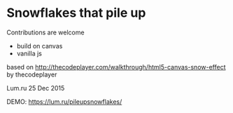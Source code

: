 # Snowflakes that pile up

Contributions are welcome

- build on canvas
- vanilla js

based on http://thecodeplayer.com/walkthrough/html5-canvas-snow-effect by thecodeplayer

Lum.ru
25 Dec 2015



DEMO:
https://lum.ru/pileupsnowflakes/

